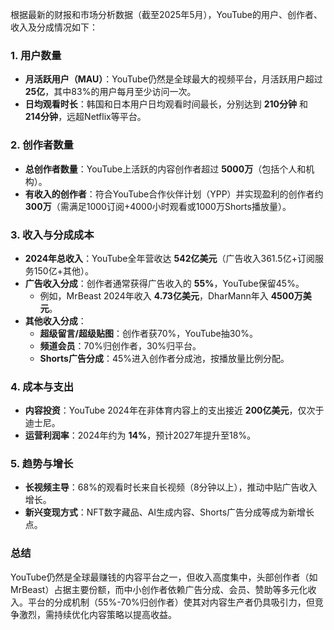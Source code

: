 根据最新的财报和市场分析数据（截至2025年5月），YouTube的用户、创作者、收入及分成情况如下：

### **1. 用户数量**
- **月活跃用户（MAU）**：YouTube仍然是全球最大的视频平台，月活跃用户超过 **25亿**，其中83%的用户每月至少访问一次。
- **日均观看时长**：韩国和日本用户日均观看时间最长，分别达到 **210分钟** 和 **214分钟**，远超Netflix等平台。

### **2. 创作者数量**
- **总创作者数量**：YouTube上活跃的内容创作者超过 **5000万**（包括个人和机构）。
- **有收入的创作者**：符合YouTube合作伙伴计划（YPP）并实现盈利的创作者约 **300万**（需满足1000订阅+4000小时观看或1000万Shorts播放量）。

### **3. 收入与分成成本**
- **2024年总收入**：YouTube全年营收达 **542亿美元**（广告收入361.5亿+订阅服务150亿+其他）。
- **广告收入分成**：创作者通常获得广告收入的 **55%**，YouTube保留45%。
  - 例如，MrBeast 2024年收入 **4.73亿美元**，DharMann年入 **4500万美元**。
- **其他收入分成**：
  - **超级留言/超级贴图**：创作者获70%，YouTube抽30%。
  - **频道会员**：70%归创作者，30%归平台。
  - **Shorts广告分成**：45%进入创作者分成池，按播放量比例分配。

### **4. 成本与支出**
- **内容投资**：YouTube 2024年在非体育内容上的支出接近 **200亿美元**，仅次于迪士尼。
- **运营利润率**：2024年约为 **14%**，预计2027年提升至18%。

### **5. 趋势与增长**
- **长视频主导**：68%的观看时长来自长视频（8分钟以上），推动中贴广告收入增长。
- **新兴变现方式**：NFT数字藏品、AI生成内容、Shorts广告分成等成为新增长点。

### **总结**
YouTube仍然是全球最赚钱的内容平台之一，但收入高度集中，头部创作者（如MrBeast）占据主要份额，而中小创作者依赖广告分成、会员、赞助等多元化收入。平台的分成机制（55%-70%归创作者）使其对内容生产者仍具吸引力，但竞争激烈，需持续优化内容策略以提高收益。